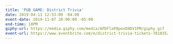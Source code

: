 ```yaml
---
title: 'PUB GAME: District Trivia'
date: 2019-04-11 12:53:00 -04:00
event-date: 2019-11-07 20:00:00 -05:00
end-time: 10PM
giphy-url: https://media.giphy.com/media/APDFlaP8poxD9DV1PM/giphy.gif
event-url: https://www.eventbrite.com/e/district-trivia-tickets-78183524025
---
```


